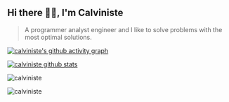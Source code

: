 <h2 align="left">
 Hi there 👋🏾, I'm Calviniste
</h2>

<blockquote align="left">
 A programmer analyst engineer and I like to solve problems with the most optimal solutions.
</blockquote>

[![calviniste's github activity graph](https://activity-graph.herokuapp.com/graph?username=calviniste&theme=xcode)](https://github.com/calviniste)



[![calviniste github stats](https://github-readme-stats.vercel.app/api?username=calviniste&count_private=true&show_icons=true&theme=radical&hide_rank=false)](https://github.com/calviniste/github-readme-stats)
<p align="left">
  <img src="https://github-readme-stats.vercel.app/api/top-langs?username=calviniste&show_icons=true&locale=en&layout=compact" alt="calviniste" />
</p>


<p><img align="center" src="https://github-readme-streak-stats.herokuapp.com/?user=calviniste&theme=tokyonight" alt="calviniste" /></p>


